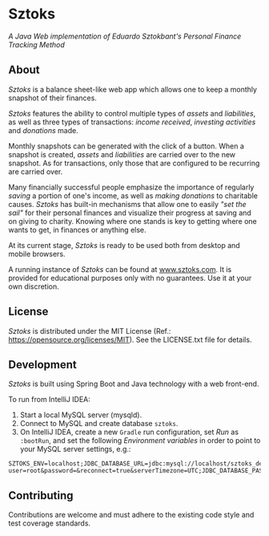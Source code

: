 # Sztoks
_A Java Web implementation of Eduardo Sztokbant's Personal Finance Tracking Method_

## About

_Sztoks_ is a balance sheet-like web app which allows one to keep a monthly
snapshot of their finances.

_Sztoks_ features the ability to control multiple types of *assets* and
*liabilities*, as well as three types of transactions: *income received*,
*investing activities* and *donations* made.

Monthly snapshots can be generated with the click of a button. When a snapshot
is created, *assets* and *liabilities* are carried over to the new snapshot. As
for transactions, only those that are configured to be recurring are carried
over.

Many financially successful people emphasize the importance of regularly
*saving* a portion of one's income, as well as *making donations* to
charitable causes. _Sztoks_ has built-in mechanisms that allow one to easily
*"set the sail"* for their personal finances and visualize their progress at
saving and on giving to charity. Knowing where one stands is key to getting
where one wants to get, in finances or anything else.

At its current stage, _Sztoks_ is ready to be used both from desktop and
mobile browsers.

A running instance of _Sztoks_ can be found at www.sztoks.com. It is provided
for educational purposes only with no guarantees. Use it at your own discretion.

## License

_Sztoks_ is distributed under the MIT License (Ref.:
https://opensource.org/licenses/MIT). See the LICENSE.txt file for details.

## Development

_Sztoks_ is built using Spring Boot and Java technology with a web front-end.

To run from IntelliJ IDEA:

1. Start a local MySQL server (mysqld).
1. Connect to MySQL and create database `sztoks`.
1. On IntelliJ IDEA, create a new `Gradle` run configuration, set *Run* as
`:bootRun`, and set the following *Environment variables* in order to point to
your MySQL server settings, e.g.:

```
SZTOKS_ENV=localhost;JDBC_DATABASE_URL=jdbc:mysql://localhost/sztoks_dev?user=root&password=&reconnect=true&serverTimezone=UTC;JDBC_DATABASE_PASSWORD=;JDBC_DATABASE_USERNAME=root;SERVER_PORT=9090
```

## Contributing

Contributions are welcome and must adhere to the existing code style and test
coverage standards.
